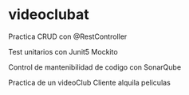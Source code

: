# videoclubat
Practica  CRUD con @RestController

Test unitarios con Junit5 Mockito

Control de mantenibilidad de codigo con SonarQube

Practica de un videoClub Cliente alquila peliculas
